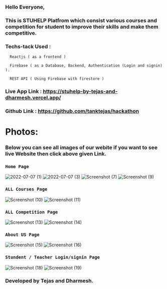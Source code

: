 ### Hello Everyone,

### This is STUHELP Platfrom which consist various courses and competition for student to improve their skills and make them competitive.

### Techs-tack Used :
      Reactjs ( as a frontend ) 
      
      Firebase ( as a Database, Backend, Authentication (Login and signin) ).
      
      REST API ( Using Firebase with firestore )

### Live App Link :  https://stuhelp-by-tejas-and-dharmesh.vercel.app/
### Github Link : https://github.com/tanktejas/hackathon

# Photos:

### Below you can see all images of our webite if you want to see live Website then click above given Link.

### `Home Page`

![2022-07-07 (1)](https://user-images.githubusercontent.com/77108255/177699332-31dbe4c4-18cf-4845-b9f2-00a585b5fdfa.png)
![2022-07-07 (3)](https://user-images.githubusercontent.com/77108255/177699390-124177a4-c0f3-4460-98d1-4f0ee569b200.png)
![Screenshot (7)](https://user-images.githubusercontent.com/77108255/177699418-3ce24fb5-a48c-4d9f-9a3c-288d215ed19d.png)
![Screenshot (9)](https://user-images.githubusercontent.com/77108255/177699422-1beef72d-7c09-4351-8d4b-147e82694000.png)

### `ALL Courses Page`

![Screenshot (10)](https://user-images.githubusercontent.com/77108255/177699423-a78e21a9-f471-4611-bf5f-08c7b7c4f227.png)
![Screenshot (11)](https://user-images.githubusercontent.com/77108255/177699430-483dff21-fcd9-4ad5-afcf-02d8ba6763b6.png)

### `ALL Competition Page`

![Screenshot (13)](https://user-images.githubusercontent.com/77108255/177699436-f1b35460-e527-481a-96e4-5255f70d44eb.png)
![Screenshot (14)](https://user-images.githubusercontent.com/77108255/177699437-2b0e5eb3-4245-4045-b36c-d22ca3ed88c5.png)

### `About US Page`
 
![Screenshot (15)](https://user-images.githubusercontent.com/77108255/177700232-49b9334c-1de4-4c0d-8614-21b53d4aed17.png)
![Screenshot (16)](https://user-images.githubusercontent.com/77108255/177700248-55032d39-dbff-48d4-a555-713fc22809b5.png)

 
### `Stundent / Teacher Login/signin Page`

![Screenshot (18)](https://user-images.githubusercontent.com/77108255/177699456-94434212-efb1-475b-bc79-f839d40bb8f4.png)
![Screenshot (19)](https://user-images.githubusercontent.com/77108255/177699461-f5a9c825-e483-4019-b2cf-f1dcf068f6b2.png)


### Developed by Tejas and Dharmesh.

